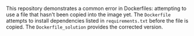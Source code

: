 This repository demonstrates a common error in Dockerfiles: attempting to use a file that hasn't been copied into the image yet.  The `Dockerfile` attempts to install dependencies listed in `requirements.txt` before the file is copied. The `Dockerfile_solution` provides the corrected version.